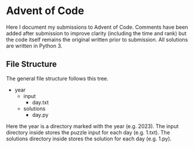 # Advent of Code
Here I document my submissions to Advent of Code. Comments have been added after submission to improve clarity (including the time and rank) but the code itself remains the original written prior to submission. All solutions are written in Python 3.

## File Structure
The general file structure follows this tree.
- year
  - input
    - day.txt
  - solutions
    - day.py

Here the year is a directory marked with the year (e.g. 2023). The input directory inside stores the puzzle input for each day (e.g. 1.txt). The solutions directory inside stores the solution for each day (e.g. 1.py).

